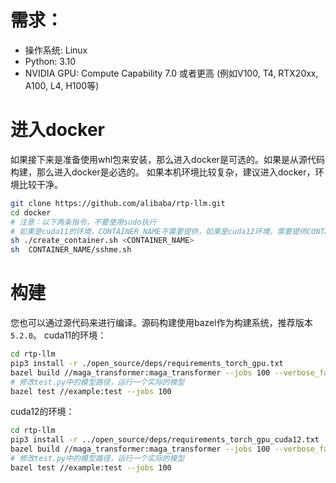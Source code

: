 
# 需求：
* 操作系统: Linux
* Python: 3.10
* NVIDIA GPU: Compute Capability 7.0 或者更高 (例如V100, T4, RTX20xx, A100, L4, H100等)

# 进入docker
如果接下来是准备使用whl包来安装，那么进入docker是可选的。如果是从源代码构建，那么进入docker是必选的。
如果本机环境比较复杂，建议进入docker，环境比较干净。
```bash
git clone https://github.com/alibaba/rtp-llm.git
cd docker
# 注意：以下两条指令，不要使用sudo执行
# 如果是cuda11的环境，CONTAINER_NAME不需要提供，如果是cuda12环境，需要提供CONTAINER_NAME -> registry.cn-hangzhou.aliyuncs.com/havenask/rtp_llm:cuda12
sh ./create_container.sh <CONTAINER_NAME>
sh  CONTAINER_NAME/sshme.sh
```

# 构建
您也可以通过源代码来进行编译。源码构建使用bazel作为构建系统，推荐版本`5.2.0`。
cuda11的环境：
```bash
cd rtp-llm
pip3 install -r ./open_source/deps/requirements_torch_gpu.txt
bazel build //maga_transformer:maga_transformer --jobs 100 --verbose_failures
# 修改test.py中的模型路径，运行一个实际的模型
bazel test //example:test --jobs 100
```
cuda12的环境：
```bash
cd rtp-llm
pip3 install -r ../open_source/deps/requirements_torch_gpu_cuda12.txt
bazel build //maga_transformer:maga_transformer --jobs 100 --verbose_failures --config=cuda12_2
# 修改test.py中的模型路径，运行一个实际的模型
bazel test //example:test --jobs 100
```